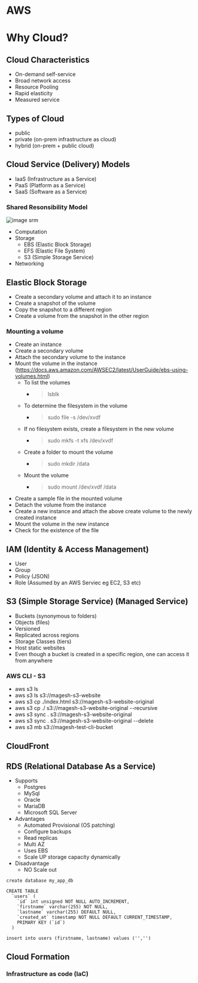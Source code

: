 # AWS #

# Why Cloud? #

## Cloud Characteristics ##
- On-demand self-service
- Broad network access
- Resource Pooling
- Rapid elasticity
- Measured service

## Types of Cloud ##
- public
- private (on-prem infrastructure as cloud)
- hybrid (on-prem + public cloud)

## Cloud Service (Delivery) Models
- IaaS (Infrastructure as a Service)
- PaaS (Platform as a Service)
- SaaS (Software as a Service)

### Shared Resonsibility Model ###
![image srm](./shared-resp-model.png)

- Computation
- Storage
    - EBS (Elastic Block Storage)
    - EFS (Elastic File System)
    - S3 (Simple Storage Service)
- Networking

## Elastic Block Storage ##
- Create a secondary volume and attach it to an instance
- Create a snapshot of the volume
- Copy the snapshot to a different region
- Create a volume from the snapshot in the other region

### Mounting a volume ###
- Create an instance
- Create a secondary volume
- Attach the secondary volume to the instance
- Mount the volume in the instance (https://docs.aws.amazon.com/AWSEC2/latest/UserGuide/ebs-using-volumes.html)
    - To list the volumes
        - > lsblk
    - To determine the filesystem in the volume
        - > sudo file -s /dev/xvdf
    - If no filesystem exists, create a filesystem in the new volume
        - > sudo mkfs -t xfs /dev/xvdf
    - Create a folder to mount the volume
        - > sudo mkdir /data
    - Mount the volume
        - > sudo mount /dev/xvdf /data
- Create a sample file in the mounted volume
- Detach the volume from the instance
- Create a new instance and attach the above create volume to the newly created instance
- Mount the volume in the new instance
- Check for the existence of the file

## IAM (Identity & Access Management) ##
- User
- Group
- Policy (JSON)
- Role (Assumed by an AWS Serviec eg EC2, S3 etc)

## S3 (Simple Storage Service) (Managed Service) ##
- Buckets (synonymous to folders)
- Objects (files)
- Versioned
- Replicated across regions
- Storage Classes (tiers)
- Host static websites
- Even though a bucket is created in a specific region, one can access it from anywhere

### AWS CLI - S3 ###
- aws s3 ls
- aws s3 ls s3://magesh-s3-website
- aws s3 cp ./index.html s3://magesh-s3-website-original
- aws s3 cp ./ s3://magesh-s3-website-original --recursive
- aws s3 sync . s3://magesh-s3-website-original
- aws s3 sync . s3://magesh-s3-website-original --delete 
- aws s3 mb s3://magesh-test-cli-bucket

## CloudFront ##

## RDS (Relational Database As a Service) ##
- Supports
    - Postgres
    - MySql
    - Oracle
    - MariaDB
    - Microsoft SQL Server
- Advantages
    - Automated Provisional (OS patching)
    - Configure backups
    - Read replicas
    - Multi AZ
    - Uses EBS
    - Scale UP storage capacity dynamically
- Disadvantage
    - NO Scale out

```
create database my_app_db

CREATE TABLE
  `users` (
    `id` int unsigned NOT NULL AUTO_INCREMENT,
    `firstname` varchar(255) NOT NULL,
    `lastname` varchar(255) DEFAULT NULL,
    `created_at` timestamp NOT NULL DEFAULT CURRENT_TIMESTAMP,
    PRIMARY KEY (`id`)
  ) 
  
insert into users (firstname, lastname) values ('','')

```

## Cloud Formation ##
### Infrastructure as code (IaC) ###
